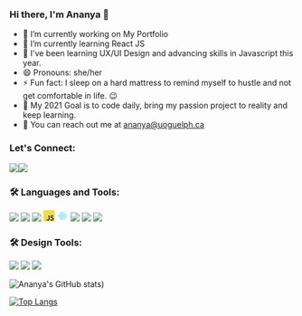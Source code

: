 ### Hi there, I'm Ananya 👋

<!--[![Website](https://img.shields.io/website?label=codeSTACKr.com&style=for-the-badge&url=https%3A%2F%2Fcodestackr.com)](https://codestackr.com)-->

- 🔭 I’m currently working on My Portfolio
- 🌱 I’m currently learning React JS
- 🏁 I've been learning UX/UI Design and advancing skills in Javascript this year.
- 😄 Pronouns: she/her
- ⚡ Fun fact: I sleep on a hard mattress to remind myself to hustle and not get comfortable in life. 😉
- 🎯 My 2021 Goal is to code daily, bring my passion project to reality and keep learning.
- 💬 You can reach out me at ananya@uoguelph.ca

### Let's Connect:
[<img align="left" height ="22px" src="https://cdn-icons-png.flaticon.com/512/174/174857.png"/>](https://www.linkedin.com/in/ananya-thukral-576301178/)
[<img align="left" height ="22px" src="https://www.freepnglogos.com/uploads/discord-logo-png/concours-discord-cartes-voeux-fortnite-france-6.png"/>](https://discord.com/channels/7554)

<br/>

### 🛠️ Languages and Tools:
<code><img height="20" src="https://upload.wikimedia.org/wikipedia/commons/thumb/9/9a/Visual_Studio_Code_1.35_icon.svg/1024px-Visual_Studio_Code_1.35_icon.svg.png"></code> 
<code><img height="20" src="https://upload.wikimedia.org/wikipedia/commons/thumb/6/61/HTML5_logo_and_wordmark.svg/512px-HTML5_logo_and_wordmark.svg.png"></code> 
<code><img height="20" src="https://upload.wikimedia.org/wikipedia/commons/thumb/d/d5/CSS3_logo_and_wordmark.svg/1200px-CSS3_logo_and_wordmark.svg.png"></code> 
<code><img height="20" src="https://raw.githubusercontent.com/github/explore/80688e429a7d4ef2fca1e82350fe8e3517d3494d/topics/javascript/javascript.png"></code>
<code><img height="20" src="https://raw.githubusercontent.com/github/explore/80688e429a7d4ef2fca1e82350fe8e3517d3494d/topics/react/react.png"></code>
<code><img height="20" src="https://cdn3.iconfinder.com/data/icons/logos-and-brands-adobe/512/267_Python-512.png"></code>
<code><img height="20" src="https://mpng.subpng.com/20180411/wre/kisspng-mysql-database-web-development-computer-software-dolphin-5ace280ea31a78.1388980015234601106681.jpg"></code>
<code><img height="20" src="https://e7.pngegg.com/pngimages/820/213/png-clipart-power-bi-business-intelligence-microsoft-corporation-data-visualization-data-analysis-power-bi-dashboard-templates-thumbnail.png"></code>

### 🛠️ Design Tools:
<code><img height="20" src="https://upload.wikimedia.org/wikipedia/commons/3/33/Figma-logo.svg"></code>
<code><img height="20" src="https://upload.wikimedia.org/wikipedia/commons/thumb/c/c2/Adobe_XD_CC_icon.svg/2101px-Adobe_XD_CC_icon.svg.png"></code>
<code><img height="20" src="https://brandslogos.com/wp-content/uploads/images/large/invision-logo.png"></code>

![Ananya's GitHub stats](https://github-readme-stats.vercel.app/api?username=AnanyaThukral&count_private=true&show_icons=true&theme=radical))

[![Top Langs](https://github-readme-stats.vercel.app/api/top-langs/?username=AnanyaThukral)](https://github.com/AnanyaThukral/github-readme-stats?theme=dark)

